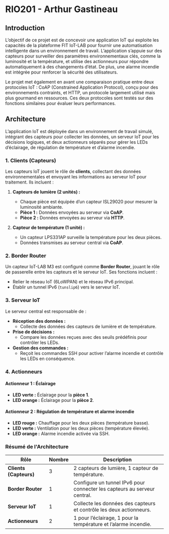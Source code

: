 # RIO201 - Arthur Gastineau

## Introduction
L’objectif de ce projet est de concevoir une application IoT qui exploite les capacités de la plateforme FIT IoT-LAB pour fournir une automatisation intelligente dans un environnement de travail. L’application s’appuie sur des capteurs pour surveiller des paramètres environnementaux clés, comme la luminosité et la température, et utilise des actionneurs pour répondre automatiquement à des changements d’état. De plus, une alarme incendie est intégrée pour renforcer la sécurité des utilisateurs.

Le projet met également en avant une comparaison pratique entre deux protocoles IoT : CoAP (Constrained Application Protocol), conçu pour des environnements contraints, et HTTP, un protocole largement utilisé mais plus gourmand en ressources. Ces deux protocoles sont testés sur des fonctions similaires pour évaluer leurs performances.

## Architecture

L’application IoT est déployée dans un environnement de travail simulé, intégrant des capteurs pour collecter les données, un serveur IoT pour les décisions logiques, et deux actionneurs séparés pour gérer les LEDs d’éclairage, de régulation de température et d’alarme incendie.

### 1. Clients (Capteurs)

Les capteurs IoT jouent le rôle de **clients**, collectant des données environnementales et envoyant les informations au serveur IoT pour traitement. Ils incluent :

1. **Capteurs de lumière (2 unités) :**
   - Chaque pièce est équipée d’un capteur ISL29020 pour mesurer la luminosité ambiante.
   - **Pièce 1 :** Données envoyées au serveur via **CoAP**.
   - **Pièce 2 :** Données envoyées au serveur via **HTTP**.

2. **Capteur de température (1 unité) :**
   - Un capteur LPS331AP surveille la température pour les deux pièces.
   - Données transmises au serveur central via **CoAP**.

### 2. Border Router

Un capteur IoT-LAB M3 est configuré comme **Border Router**, jouant le rôle de passerelle entre les capteurs et le serveur IoT. Ses fonctions incluent :
- Relier le réseau IoT (6LoWPAN) et le réseau IPv6 principal.
- Établir un tunnel IPv6 (`tunslip6`) vers le serveur IoT.

### 3. Serveur IoT

Le serveur central est responsable de :
- **Réception des données :**
  - Collecte des données des capteurs de lumière et de température.
- **Prise de décisions :**
  - Compare les données reçues avec des seuils prédéfinis pour contrôler les LEDs.
- **Gestion des commandes :**
  - Reçoit les commandes SSH pour activer l’alarme incendie et contrôle les LEDs en conséquence.

### 4. Actionneurs

#### **Actionneur 1 : Éclairage**
- **LED verte :** Éclairage pour la **pièce 1**.
- **LED orange :** Éclairage pour la **pièce 2**.

#### **Actionneur 2 : Régulation de température et alarme incendie**
- **LED rouge :** Chauffage pour les deux pièces (température basse).
- **LED verte :** Ventilation pour les deux pièces (température élevée).
- **LED orange :** Alarme incendie activée via SSH.

### Résumé de l'Architecture

| **Rôle**            | **Nombre** | **Description**                                                                 |
|----------------------|------------|---------------------------------------------------------------------------------|
| **Clients (Capteurs)**| 3          | 2 capteurs de lumière, 1 capteur de température.                                |
| **Border Router**     | 1          | Configure un tunnel IPv6 pour connecter les capteurs au serveur central.        |
| **Serveur IoT**       | 1          | Collecte les données des capteurs et contrôle les deux actionneurs.             |
| **Actionneurs**       | 2          | 1 pour l’éclairage, 1 pour la température et l’alarme incendie.                 |
